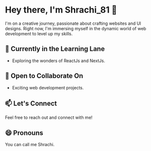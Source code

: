 
# Hey there, I'm Shrachi_81 👋

I'm on a creative journey, passionate about crafting websites and UI designs. Right now, I'm immersing myself in the dynamic world of web development to level up my skills.

## 🌱 Currently in the Learning Lane

- Exploring the wonders of ReactJs and NextJs.

## 💞 Open to Collaborate On

- Exciting web development projects.

## 📫 Let's Connect

Feel free to reach out and connect with me! 

## 😄 Pronouns

You can call me Shrachi.



<!---
Shra-chi81/Shra-chi81 is a ✨ special ✨ repository because its `README.md` (this file) appears on your GitHub profile.
You can click the Preview link to take a look at your changes.
--->
